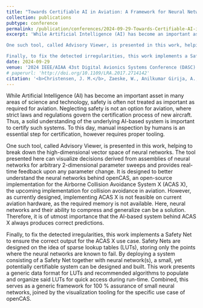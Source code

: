 ```yaml
---
title: "Towards Certifiable AI in Aviation: A Framework for Neural Network Assurance Using Advanced Visualization and Safety Nets"
collection: publications
pubtype: conference
permalink: /publication/conferences/2024-09-29-Towards-Certifiable-AI-in-Aviation
excerpt: 'While Artificial Intelligence (AI) has become an important asset in many areas of science and technology, safety is often not treated as important as required for aviation. Neglecting safety is not an option for aviation, where strict laws and regulations govern the certification process of new aircraft. Thus, a solid understanding of the underlying AI-based system is important to certify such systems. To this day, manual inspection by humans is an essential step for certification, however requires proper tooling.

One such tool, called Advisory Viewer, is presented in this work, helping to break down the high-dimensional vector space of neural networks. The tool presented here can visualize decisions derived from assemblies of neural networks for arbitrary 2-dimensional parameter sweeps and provides real-time feedback upon any parameter change. It is designed to better understand the neural networks behind openCAS, an open-source implementation for the Airborne Collision Avoidance System X (ACAS X), the upcoming implementation for collision avoidance in aviation. However, as currently designed, implementing ACAS X is not feasible on current aviation hardware, as the required memory is not available. Here, neural networks and their ability to compress and generalize can be a solution. Therefore, it is of utmost importance that the AI-based system behind ACAS X always produces correct predictions.

Finally, to fix the detected irregularities, this work implements a Safety Net to ensure the correct output for the ACAS X use case. Safety Nets are designed on the idea of sparse lookup tables (LUTs), storing only the points where the neural networks are known to fail. By deploying a system consisting of a Safety Net together with neural network(s), a small, yet potentially certifiable system can be designed and built. This work presents a generic data format for LUTs and recommended algorithms to populate and organize said LUTs for quick access during run-time. Combined, this serves as a generic framework for 100 % assurance of small neural networks, joined by the visualization tooling for the specific use case of openCAS.'
date: 2024-09-29
venue: '2024 IEEE/AIAA 43st Digital Avionics Systems Conference (DASC)'
# paperurl: 'http://doi.org/10.1109/LRA.2017.2714142'
citation: '<b>Christensen, J. M.</b>, Zaeske, W., Anilkumar Girija, A., Friedrich, S., Stefani, T., Durak, U., K&ouml;ster, F., Kr&uuml;ger, T. and Hallerbach, S. &quot;Towards Certifiable AI in Aviation: A Framework for Neural Network Assurance Using Advanced Visualization and Safety Nets&quot;, in <i>2024 IEEE/AIAA 43st Digital Avionics Systems Conference (DASC)</i>, Sep. 2024.'
---
```

While Artificial Intelligence (AI) has become an important asset in many areas of science and technology, safety is often not treated as important as required for aviation. Neglecting safety is not an option for aviation, where strict laws and regulations govern the certification process of new aircraft. Thus, a solid understanding of the underlying AI-based system is important to certify such systems. To this day, manual inspection by humans is an essential step for certification, however requires proper tooling.

One such tool, called Advisory Viewer, is presented in this work, helping to break down the high-dimensional vector space of neural networks. The tool presented here can visualize decisions derived from assemblies of neural networks for arbitrary 2-dimensional parameter sweeps and provides real-time feedback upon any parameter change. It is designed to better understand the neural networks behind openCAS, an open-source implementation for the Airborne Collision Avoidance System X (ACAS X), the upcoming implementation for collision avoidance in aviation. However, as currently designed, implementing ACAS X is not feasible on current aviation hardware, as the required memory is not available. Here, neural networks and their ability to compress and generalize can be a solution. Therefore, it is of utmost importance that the AI-based system behind ACAS X always produces correct predictions.

Finally, to fix the detected irregularities, this work implements a Safety Net to ensure the correct output for the ACAS X use case. Safety Nets are designed on the idea of sparse lookup tables (LUTs), storing only the points where the neural networks are known to fail. By deploying a system consisting of a Safety Net together with neural network(s), a small, yet potentially certifiable system can be designed and built. This work presents a generic data format for LUTs and recommended algorithms to populate and organize said LUTs for quick access during run-time. Combined, this serves as a generic framework for 100 % assurance of small neural networks, joined by the visualization tooling for the specific use case of openCAS.
